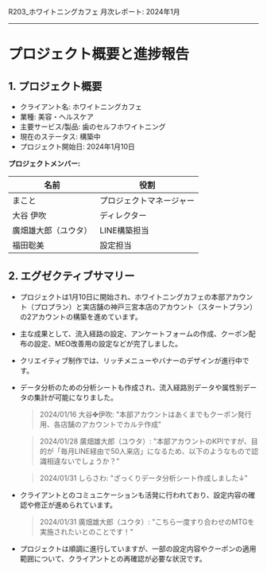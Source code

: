 R203_ホワイトニングカフェ 月次レポート: 2024年1月

---

# プロジェクト概要と進捗報告
## 1. プロジェクト概要

- クライアント名: ホワイトニングカフェ
- 業種: 美容・ヘルスケア
- 主要サービス/製品: 歯のセルフホワイトニング
- 現在のステータス: 構築中
- プロジェクト開始日: 2024年1月10日

**プロジェクトメンバー:**

| 名前                 | 役割                     |
| -------------------- | ------------------------ |
| まこと               | プロジェクトマネージャー |
| 大谷 伊吹            | ディレクター             |
| 廣畑雄大郎（ユウタ） | LINE構築担当             |
| 福田聡美             | 設定担当                 |

## 2. エグゼクティブサマリー

- プロジェクトは1月10日に開始され、ホワイトニングカフェの本部アカウント（プロプラン）と実店舗の神戸三宮本店のアカウント（スタートプラン）の2アカウントの構築を進めています。

- 主な成果として、流入経路の設定、アンケートフォームの作成、クーポン配布の設定、MEO改善用の設定などが完了しました。

- クリエイティブ制作では、リッチメニューやバナーのデザインが進行中です。

- データ分析のための分析シートも作成され、流入経路別データや属性別データの集計が可能になりました。

  > 2024/01/16 大谷✤伊吹: "本部アカウントはあくまでもクーポン発行用、各店舗のアカウントでカルテ作成"

  > 2024/01/28 廣畑雄大郎（ユウタ）: "本部アカウントのKPIですが、目的が「毎月LINE経由で50人来店」になるため、以下のようなもので認識相違ないでしょうか？"

  > 2024/01/31 しらさわ: "ざっくりデータ分析シート作成しました↓"

- クライアントとのコミュニケーションも活発に行われており、設定内容の確認や修正が進められています。

  > 2024/01/31 廣畑雄大郎（ユウタ）: "こちら一度すり合わせのMTGを実施されたいとのことです！"

- プロジェクトは順調に進行していますが、一部の設定内容やクーポンの適用範囲について、クライアントとの再確認が必要な状況です。

